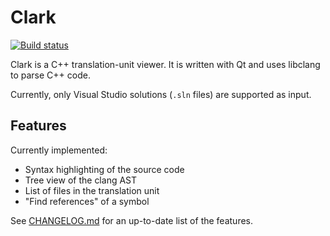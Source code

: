 
# Clark

[![Build status](https://ci.appveyor.com/api/projects/status/rh5f8d39c71rvn02?svg=true)](https://ci.appveyor.com/project/strandfield/clark)

Clark is a C++ translation-unit viewer.
It is written with Qt and uses libclang to parse C++ code.

Currently, only Visual Studio solutions (`.sln` files) are supported as input.

## Features

Currently implemented:
- Syntax highlighting of the source code
- Tree view of the clang AST
- List of files in the translation unit
- "Find references" of a symbol

See [CHANGELOG.md](CHANGELOG.md) for an up-to-date list of the features.
